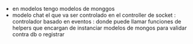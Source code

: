 * en modelos tengo modelos de monggos
* modelo chat el que va ser controlado en el controller de socket : controlador basado en eventos : donde puede llamar funciones de helpers que encargan de instanciar modelos de mongos para  validar contra db o registrar 